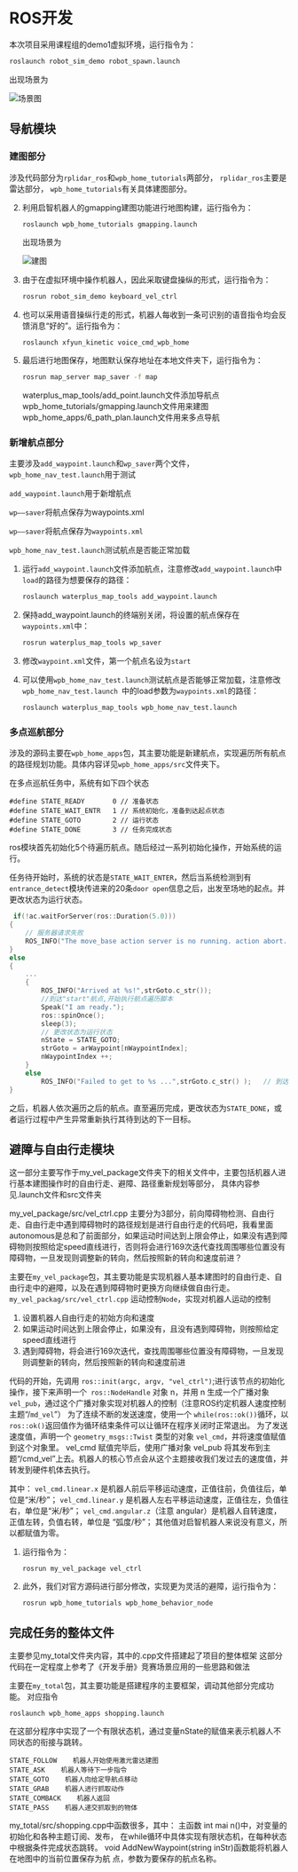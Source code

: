 # ROS开发

本次项目采用课程组的demo1虚拟环境，运行指令为：

```bash
roslaunch robot_sim_demo robot_spawn.launch
```

出现场景为

![场景图](.\Image\场景图.png)

## 导航模块

### 建图部分

涉及代码部分为`rplidar_ros`和`wpb_home_tutorials`两部分，
`rplidar_ros`主要是雷达部分，
`wpb_home_tutorials`有关具体建图部分。

2. 利用启智机器人的gmapping建图功能进行地图构建，运行指令为：

   ```bash
   roslaunch wpb_home_tutorials gmapping.launch
   ```

   出现场景为

   ![建图](.\Image\建图.png)

3. 由于在虚拟环境中操作机器人，因此采取键盘操纵的形式，运行指令为：

   ```bash
   rosrun robot_sim_demo keyboard_vel_ctrl
   ```

4. 也可以采用语音操纵行走的形式，机器人每收到一条可识别的语音指令均会反馈消息“好的”。运行指令为：

   ```
   roslaunch xfyun_kinetic voice_cmd_wpb_home
   ```
  
   
   
5. 最后进行地图保存，地图默认保存地址在本地文件夹下，运行指令为：

   ```bash
   rosrun map_server map_saver -f map
   ```

   waterplus_map_tools/add_point.launch文件添加导航点
   wpb_home_tutorials/gmapping.launch文件用来建图
   wpb_home_apps/6_path_plan.launch文件用来多点导航

### 新增航点部分

主要涉及`add_waypoint.launch`和`wp_saver`两个文件，`wpb_home_nav_test.launch`用于测试

`add_waypoint.launch`用于新增航点

`wp——saver`将航点保存为waypoints.xml

`wp——saver`将航点保存为`waypoints.xml`

`wpb_home_nav_test.launch`测试航点是否能正常加载

1. 运行`add_waypoint.launch`文件添加航点，注意修改`add_waypoint.launch`中`load`的路径为想要保存的路径：

   ```bash
   roslaunch waterplus_map_tools add_waypoint.launch
   ```

2. 保持add_waypoint.launch的终端别关闭，将设置的航点保存在`waypoints.xml`中：

   ```bash
   rosrun waterplus_map_tools wp_saver
   ```

3. 修改`waypoint.xml`文件，第一个航点名设为`start`

4. 可以使用`wpb_home_nav_test.launch`测试航点是否能够正常加载，注意修改`wpb_home_nav_test.launch `中的load参数为`waypoints.xml`的路径：

   ```bash
   roslaunch waterplus_map_tools wpb_home_nav_test.launch
   ```

### 多点巡航部分

涉及的源码主要在`wpb_home_apps`包，其主要功能是新建航点，实现遍历所有航点的路径规划功能。具体内容详见`wpb_home_apps/src`文件夹下。

在多点巡航任务中，系统有如下四个状态

```
#define STATE_READY       0	// 准备状态
#define STATE_WAIT_ENTR   1	// 系统初始化，准备到达起点状态
#define STATE_GOTO        2	// 运行状态
#define STATE_DONE        3	// 任务完成状态
```

ros模块首先初始化5个待遍历航点。随后经过一系列初始化操作，开始系统的运行。

任务待开始时，系统的状态是`STATE_WAIT_ENTER`，然后当系统检测到有`entrance_detect`模块传进来的20条`door open`信息之后，出发至场地的起点。并更改状态为运行状态。

```cpp
 if(!ac.waitForServer(ros::Duration(5.0)))
{
	// 服务器请求失败
    ROS_INFO("The move_base action server is no running. action abort...");
}
else
{
    ...
    {
        ROS_INFO("Arrived at %s!",strGoto.c_str());
        //到达"start"航点,开始执行航点遍历脚本
        Speak("I am ready.");
        ros::spinOnce();
        sleep(3);
		// 更改状态为运行状态
        nState = STATE_GOTO; 
        strGoto = arWaypoint[nWaypointIndex];
        nWaypointIndex ++;
    }
    else
        ROS_INFO("Failed to get to %s ...",strGoto.c_str() );	// 到达目标地点失败
}
```

之后，机器人依次遍历之后的航点。直至遍历完成，更改状态为`STATE_DONE`，或者运行过程中产生异常重新执行其待到达的下一目标。

## 避障与自由行走模块

这一部分主要写作于my_vel_package文件夹下的相关文件中，主要包括机器人进行基本建图操作时的自由行走、避障、路径重新规划等部分，
具体内容参见.launch文件和src文件夹

my_vel_package/src/vel_ctrl.cpp
主要分为3部分，前向障碍物检测、自由行走、自由行走中遇到障碍物时的路径规划是进行自由行走的代码吧，我看里面autonomous是总和了前面部分，如果运动时间达到上限会停止，如果没有遇到障碍物则按照给定speed直线进行，否则将会进行169次迭代查找周围哪些位置没有障碍物，一旦发现则调整新的转向，然后按照新的转向和速度前进？

主要在`my_vel_package`包，其主要功能是实现机器人基本建图时的自由行走、自由行走中的避障，以及在遇到障碍物时更换方向继续做自由行走。
`my_vel_packag/src/vel_ctrl.cpp` 运动控制`Node`，实现对机器人运动的控制

1. 设置机器人自由行走的初始方向和速度
2. 如果运动时间达到上限会停止，如果没有，且没有遇到障碍物，则按照给定speed直线进行
3. 遇到障碍物，将会进行169次迭代，查找周围哪些位置没有障碍物，一旦发现则调整新的转向，然后按照新的转向和速度前进

代码的开始，先调用 `ros::init(argc, argv, "vel_ctrl")`;进行该节点的初始化操作，接下来声明一个` ros::NodeHandle` 对象 n，并用 n 生成一个广播对象 `vel_pub`，通过这个广播对象实现对机器人的控制（注意ROS约定机器人速度控制主题“/`md_vel`”）
为了连续不断的发送速度，使用一个 `while(ros::ok())`循环，以`ros::ok()`返回值作为循环结束条件可以让循环在程序关闭时正常退出。
为了发送速度值，声明一个 `geometry_msgs::Twist` 类型的对象 `vel_cmd`，并将速度值赋值到这个对象里。
vel_cmd 赋值完毕后，使用广播对象 vel_pub 将其发布到主题“/cmd_vel”上去。机器人的核心节点会从这个主题接收我们发过去的速度值，并转发到硬件机体去执行。

其中：
`vel_cmd.linear.x` 是机器人前后平移运动速度，正值往前，负值往后，单位是“米/秒”；
`vel_cmd.linear.y` 是机器人左右平移运动速度，正值往左，负值往右，单位是“米/秒”；
`vel_cmd.angular.z`（注意 angular）是机器人自转速度，正值左转，负值右转，单位是
“弧度/秒”；
其他值对启智机器人来说没有意义，所以都赋值为零。

1. 运行指令为：

   ```
   rosrun my_vel_package vel_ctrl
   ```

2. 此外，我们对官方源码进行部分修改，实现更为灵活的避障，运行指令为：

   ```
   rosrun wpb_home_tutorials wpb_home_behavior_node 
   ```

   


## 完成任务的整体文件

主要参见my_total文件夹内容，其中的.cpp文件搭建起了项目的整体框架
这部分代码在一定程度上参考了《开发手册》竞赛场景应用的一些思路和做法

主要在`my_total`包，其主要功能是搭建程序的主要框架，调动其他部分完成功能。
对应指令 
```
roslaunch wpb_home_apps shopping.launch
```

在这部分程序中实现了一个有限状态机，通过变量nState的赋值来表示机器人不同状态的衔接与跳转。

```STATE_READY    机器人调整完毕，准备接收下一步指令
STATE_FOLLOW    机器人开始使用激光雷达建图
STATE_ASK    机器人等待下一步指令
STATE_GOTO    机器人向给定导航点移动
STATE_GRAB    机器人进行抓取动作
STATE_COMBACK    机器人返回
STATE_PASS    机器人递交抓取到的物体
```
my_total/src/shopping.cpp中函数很多，其中：
主函数 int mai  n()中，对变量的初始化和各种主题订阅、发布，
在while循环中具体实现有限状态机，在每种状态中根据条件完成状态跳转。
void AddNewWaypoint(string inStr)函数能将机器人在地图中的当前位置保存为航
点，参数为要保存的航点名称。


